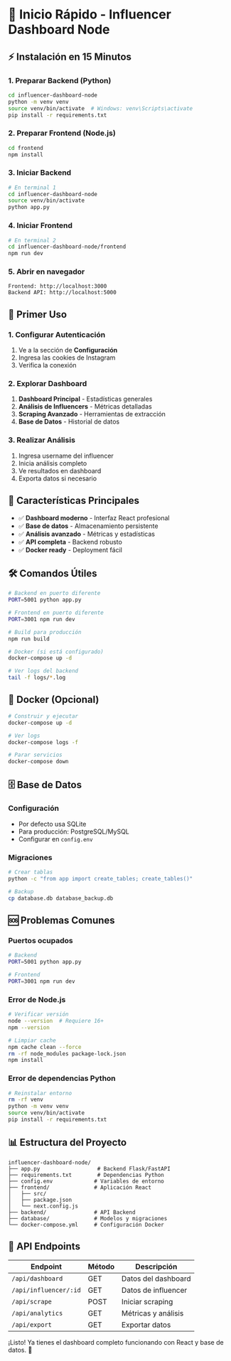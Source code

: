 # 🚀 Inicio Rápido - Influencer Dashboard Node

## ⚡ Instalación en 15 Minutos

### 1. Preparar Backend (Python)
```bash
cd influencer-dashboard-node
python -m venv venv
source venv/bin/activate  # Windows: venv\Scripts\activate
pip install -r requirements.txt
```

### 2. Preparar Frontend (Node.js)
```bash
cd frontend
npm install
```

### 3. Iniciar Backend
```bash
# En terminal 1
cd influencer-dashboard-node
source venv/bin/activate
python app.py
```

### 4. Iniciar Frontend
```bash
# En terminal 2
cd influencer-dashboard-node/frontend
npm run dev
```

### 5. Abrir en navegador
```
Frontend: http://localhost:3000
Backend API: http://localhost:5000
```

## 🎯 Primer Uso

### 1. Configurar Autenticación
1. Ve a la sección de **Configuración**
2. Ingresa las cookies de Instagram
3. Verifica la conexión

### 2. Explorar Dashboard
1. **Dashboard Principal** - Estadísticas generales
2. **Análisis de Influencers** - Métricas detalladas
3. **Scraping Avanzado** - Herramientas de extracción
4. **Base de Datos** - Historial de datos

### 3. Realizar Análisis
1. Ingresa username del influencer
2. Inicia análisis completo
3. Ve resultados en dashboard
4. Exporta datos si necesario

## 🔧 Características Principales

- ✅ **Dashboard moderno** - Interfaz React profesional
- ✅ **Base de datos** - Almacenamiento persistente
- ✅ **Análisis avanzado** - Métricas y estadísticas
- ✅ **API completa** - Backend robusto
- ✅ **Docker ready** - Deployment fácil

## 🛠️ Comandos Útiles

```bash
# Backend en puerto diferente
PORT=5001 python app.py

# Frontend en puerto diferente
PORT=3001 npm run dev

# Build para producción
npm run build

# Docker (si está configurado)
docker-compose up -d

# Ver logs del backend
tail -f logs/*.log
```

## 🐳 Docker (Opcional)

```bash
# Construir y ejecutar
docker-compose up -d

# Ver logs
docker-compose logs -f

# Parar servicios
docker-compose down
```

## 🗄️ Base de Datos

### Configuración
- Por defecto usa SQLite
- Para producción: PostgreSQL/MySQL
- Configurar en `config.env`

### Migraciones
```bash
# Crear tablas
python -c "from app import create_tables; create_tables()"

# Backup
cp database.db database_backup.db
```

## 🆘 Problemas Comunes

### Puertos ocupados
```bash
# Backend
PORT=5001 python app.py

# Frontend
PORT=3001 npm run dev
```

### Error de Node.js
```bash
# Verificar versión
node --version  # Requiere 16+
npm --version

# Limpiar cache
npm cache clean --force
rm -rf node_modules package-lock.json
npm install
```

### Error de dependencias Python
```bash
# Reinstalar entorno
rm -rf venv
python -m venv venv
source venv/bin/activate
pip install -r requirements.txt
```

## 📊 Estructura del Proyecto

```
influencer-dashboard-node/
├── app.py                  # Backend Flask/FastAPI
├── requirements.txt        # Dependencias Python
├── config.env             # Variables de entorno
├── frontend/              # Aplicación React
│   ├── src/
│   ├── package.json
│   └── next.config.js
├── backend/               # API Backend
├── database/              # Modelos y migraciones
└── docker-compose.yml     # Configuración Docker
```

## 🔗 API Endpoints

| Endpoint | Método | Descripción |
|----------|--------|-------------|
| `/api/dashboard` | GET | Datos del dashboard |
| `/api/influencer/:id` | GET | Datos de influencer |
| `/api/scrape` | POST | Iniciar scraping |
| `/api/analytics` | GET | Métricas y análisis |
| `/api/export` | GET | Exportar datos |

¡Listo! Ya tienes el dashboard completo funcionando con React y base de datos. 🎉 